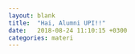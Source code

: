 ```yaml
---
layout: blank
title:  "Hai, Alumni UPI!!"
date:   2018-08-24 11:10:15 +0300
categories: materi
---
```






